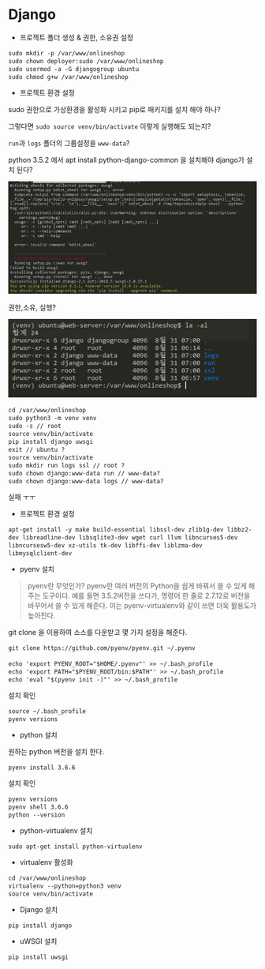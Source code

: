 # Django

- 프로젝트 폴더 생성 & 권한, 소유권 설정

```commandline
sudo mkdir -p /var/www/onlineshop
sudo chown deployer:sudo /var/www/onlineshop
sudo usermod -a -G djangogroup ubuntu
sudo chmod g+w /var/www/onlineshop
```

- 프로젝트 환경 설정

sudo 권한으로 가상환경을 활성화 시키고 pip로 패키지를 설치 해야 하나?

그렇다면 `sudo source venv/bin/activate` 이렇게 실행해도 되는지?

`run`과 `logs` 폴더의 그룹설정을 `www-data`?

python 3.5.2 에서 apt install python-django-common 을 설치해야 django가 설치 된다?

![uwsgi-error](/img/uwsgi_install_error.png)

권한,소유, 실행?

![uwsgi-error](/img/uwsgi_install_error2.png)

```commandline
cd /var/www/onlineshop
sudo python3 -m venv venv
sudo -s // root
source venv/bin/activate
pip install django uwsgi
exit // ubuntu ?
source venv/bin/activate
sudo mkdir run logs ssl // root ?
sudo chown django:www-data run // www-data?
sudo chown django:www-data logs // www-data?
```

실패 ㅜㅜ

- 프로젝트 환경 설정

```commandline
apt-get install -y make build-essential libssl-dev zlib1g-dev libbz2-dev libreadline-dev libsqlite3-dev wget curl llvm libncurses5-dev libncursesw5-dev xz-utils tk-dev libffi-dev liblzma-dev libmysqlclient-dev
```

- pyenv 설치

>pyenv란 무엇인가?
pyenv란 여러 버전의 Python을 쉽게 바꿔서 쓸 수 있게 해주는 도구이다.
예를 들면 3.5.2버전을 쓰다가, 명령어 한 줄로 2.7.12로 버전을 바꾸어서 쓸 수 있게 해준다.
이는 pyenv-virtualenv와 같이 쓰면 더욱 활용도가 높아진다.

git clone 을 이용하여 소스를 다운받고 몇 가지 설정을 해준다.

```commandline
git clone https://github.com/pyenv/pyenv.git ~/.pyenv

echo 'export PYENV_ROOT="$HOME/.pyenv"' >> ~/.bash_profile
echo 'export PATH="$PYENV_ROOT/bin:$PATH"' >> ~/.bash_profile
echo 'eval "$(pyenv init -)"' >> ~/.bash_profile
```

설치 확인

```commandline
source ~/.bash_profile
pyenv versions
```

- python 설치

원하는 python 버전을 설치 한다.

```commandline
pyenv install 3.6.6
```

설치 확인

```commandline
pyenv versions
pyenv shell 3.6.6
python --version
```

- python-virtualenv 설치

```commandline
sudo apt-get install python-virtualenv
```

- virtualenv 활성화

```commandline
cd /var/www/onlineshop
virtualenv --python=python3 venv
source venv/bin/activate
```

- Django 설치

```commandline
pip install django
```

- uWSGI 설치

```commandline
pip install uwsgi
```